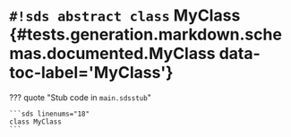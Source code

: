 # `#!sds abstract class` MyClass {#tests.generation.markdown.schemas.documented.MyClass data-toc-label='MyClass'}

??? quote "Stub code in `main.sdsstub`"

    ```sds linenums="18"
    class MyClass
    ```
